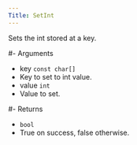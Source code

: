 ```yaml
---
Title: SetInt
---
```


Sets the int stored at a key.

#- Arguments
- key `const char[]`
- Key to set to int value.
- value `int`
- Value to set.

#- Returns
- `bool`
- True on success, false otherwise.
